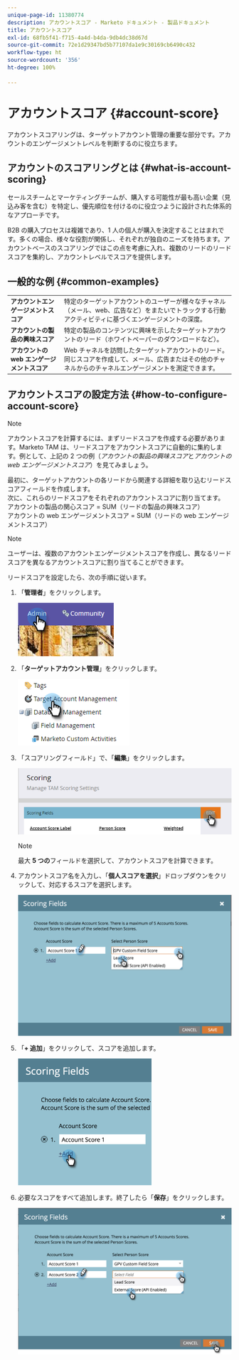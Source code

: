 ```yaml
---
unique-page-id: 11380774
description: アカウントスコア - Marketo ドキュメント - 製品ドキュメント
title: アカウントスコア
exl-id: 68fb5f41-f715-4a4d-b4da-9db4dc38d67d
source-git-commit: 72e1d29347bd5b77107da1e9c30169cb6490c432
workflow-type: ht
source-wordcount: '356'
ht-degree: 100%

---
```


# アカウントスコア {#account-score}

アカウントスコアリングは、ターゲットアカウント管理の重要な部分です。アカウントのエンゲージメントレベルを判断するのに役立ちます。

## アカウントのスコアリングとは {#what-is-account-scoring}

セールスチームとマーケティングチームが、購入する可能性が最も高い企業（見込み客を含む）を特定し、優先順位を付けるのに役立つように設計された体系的なアプローチです。

B2B の購入プロセスは複雑であり、1 人の個人が購入を決定することはまれです。多くの場合、様々な役割が関係し、それぞれが独自のニーズを持ちます。アカウントベースのスコアリングではこの点を考慮に入れ、複数のリードのリードスコアを集約し、アカウントレベルでスコアを提供します。

## 一般的な例 {#common-examples}

<table> 
 <tbody>
  <tr>
   <td><strong>アカウントエンゲージメントスコア</strong></td> 
   <td>特定のターゲットアカウントのユーザーが様々なチャネル（メール、web、広告など）をまたいでトラックする行動アクティビティに基づくエンゲージメントの深度。</td>
  </tr>
  <tr>
   <td><strong>アカウントの製品の興味スコア</strong></td>
   <td>特定の製品のコンテンツに興味を示したターゲットアカウントのリード（ホワイトペーパーのダウンロードなど）。</td> 
  </tr>
  <tr>
   <td><strong>アカウントの web エンゲージメントスコア</strong></td>
   <td>Web チャネルを訪問したターゲットアカウントのリード。同じスコアを作成して、メール、広告またはその他のチャネルからのチャネルエンゲージメントを測定できます。</td> 
  </tr>
 </tbody>
</table>

## アカウントスコアの設定方法 {#how-to-configure-account-score}

>[!NOTE]
>
>アカウントスコアを計算するには、まずリードスコアを作成する必要があります。Marketo TAM は、リードスコアをアカウントスコアに自動的に集約します。例として、上記の 2 つの例（_アカウントの製品の興味スコア_&#x200B;と&#x200B;_アカウントの web エンゲージメントスコア_）を見てみましょう。
>
>最初に、ターゲットアカウントの各リードから関連する詳細を取り込むリードスコアフィールドを作成します。\
>次に、これらのリードスコアをそれぞれのアカウントスコアに割り当てます。\
>アカウントの製品の関心スコア = SUM（リードの製品の興味スコア）\
>アカウントの web エンゲージメントスコア = SUM（リードの web エンゲージメントスコア）

>[!NOTE]
>
>ユーザーは、複数のアカウントエンゲージメントスコアを作成し、異なるリードスコアを異なるアカウントスコアに割り当てることができます。

リードスコアを設定したら、次の手順に従います。

1. 「**管理者**」をクリックします。

   ![](assets/one-1.png)

1. 「**ターゲットアカウント管理**」をクリックします。

   ![](assets/account-score-2.png)

1. 「スコアリングフィールド」で、「**編集**」をクリックします。

   ![](assets/account-score-3.png)

   >[!NOTE]
   >
   >最大 **5 つの**&#x200B;フィールドを選択して、アカウントスコアを計算できます。

1. アカウントスコア名を入力し、「**個人スコアを選択**」ドロップダウンをクリックして、対応するスコアを選択します。

   ![](assets/four.png)

1. 「**+ 追加**」をクリックして、スコアを追加します。

   ![](assets/five.png)

1. 必要なスコアをすべて追加します。終了したら「**保存**」をクリックします。

   ![](assets/six.png)
